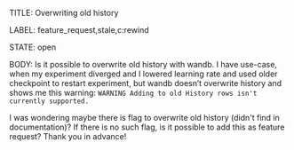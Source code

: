 TITLE:
Overwriting old history

LABEL:
feature_request,stale,c:rewind

STATE:
open

BODY:
Is it possible to overwrite old history with wandb. I have use-case, when my experiment diverged and I lowered learning rate and used older checkpoint to restart experiment, but wandb doesn’t overwrite history and shows me this warning:
```WARNING Adding to old History rows isn't currently supported.```

I was wondering maybe there is flag to overwrite old history (didn't find in documentation)? If there is no such flag, is it possible to add this as feature request?
Thank you in advance!

